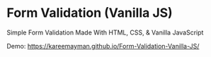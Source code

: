 # Form Validation (Vanilla JS)
Simple Form Validation Made With HTML, CSS, &amp; Vanilla JavaScript

Demo: https://kareemayman.github.io/Form-Validation-Vanilla-JS/

